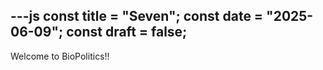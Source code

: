 ---js
const title = "Seven";
const date = "2025-06-09";
const draft = false;
---
Welcome to BioPolitics!!
